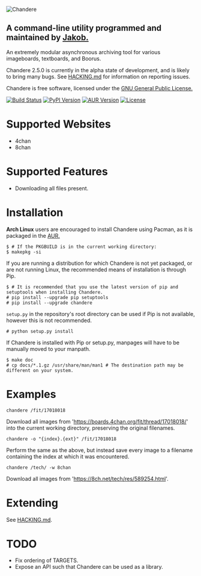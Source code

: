![Chandere][img_1]
## A command-line utility programmed and maintained by [Jakob.][1]
An extremely modular asynchronous archiving tool for various imageboards,
textboards, and Boorus.

Chandere 2.5.0 is currently in the alpha state of development, and is likely to
bring many bugs. See [HACKING.md][2] for information on reporting issues.

Chandere is free software, licensed under the [GNU General Public License.][3]

[![Build Status](https://travis-ci.org/TsarFox/chandere.svg?branch=master)](https://travis-ci.org/TsarFox/chandere)  [![PyPI Version](https://img.shields.io/pypi/v/Chandere.svg)](https://pypi.python.org/pypi/Chandere/)  [![AUR Version](https://img.shields.io/aur/version/chandere2.svg)](https://aur.archlinux.org/packages/chandere2/)  [![License](https://img.shields.io/github/license/tsarfox/chandere.svg)](https://www.gnu.org/licenses/gpl.html)


# Supported Websites
* 4chan
* 8chan


# Supported Features
* Downloading all files present.


# Installation
**Arch Linux** users are encouraged to install Chandere using Pacman, as it is
packaged in the [AUR.][4]

```
$ # If the PKGBUILD is in the current working directory:
$ makepkg -si
```

If you are running a distribution for which Chandere is not yet packaged, or are
not running Linux, the recommended means of installation is through Pip.

```
$ # It is recommended that you use the latest version of pip and setuptools when installing Chandere.
# pip install --upgrade pip setuptools
# pip install --upgrade chandere
```

`setup.py` in the repository's root directory can be used if Pip is not
available, however this is not recommended.

```
# python setup.py install
```

If Chandere is installed with Pip or setup.py, manpages will have to be manually
moved to your manpath.

```
$ make doc
# cp docs/*.1.gz /usr/share/man/man1 # The destination path may be different on your system.
```


# Examples

```
chandere /fit/17018018
```

Download all images from 'https://boards.4chan.org/fit/thread/17018018/' into
the current working directory, preserving the original filenames.

```
chandere -o "{index}.{ext}" /fit/17018018
```

Perform the same as the above, but instead save every image to a filename
containing the index at which it was encountered.

```
chandere /tech/ -w 8chan
```

Download all images from 'https://8ch.net/tech/res/589254.html'.


# Extending

See [HACKING.md][2].


# TODO

* Fix ordering of TARGETS.
* Expose an API such that Chandere can be used as a library.

[1]: http://jakob.space/
[2]: https://github.com/TsarFox/chandere/blob/master/HACKING.md
[3]: http://gnu.org/licenses/gpl.html
[4]: https://aur.archlinux.org/packages/chandere/

[img_1]: https://raw.githubusercontent.com/TsarFox/chandere/master/chandere_logo.png

